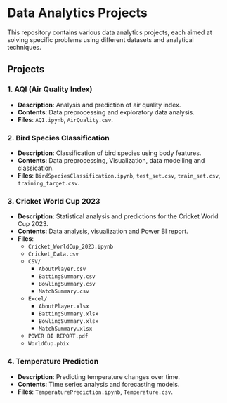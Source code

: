 # Data Analytics Projects

This repository contains various data analytics projects, each aimed at solving specific problems using different datasets and analytical techniques.

## Projects

### 1. AQI (Air Quality Index)
- **Description**: Analysis and prediction of air quality index.
- **Contents**: Data preprocessing and exploratory data analysis.
- **Files**: `AQI.ipynb`, `AirQuality.csv`.

### 2. Bird Species Classification
- **Description**: Classification of bird species using body features.
- **Contents**: Data preprocessing, Visualization, data modelling and classication.
- **Files**: `BirdSpeciesClassification.ipynb`, `test_set.csv`, `train_set.csv`, `training_target.csv`.

### 3. Cricket World Cup 2023
- **Description**: Statistical analysis and predictions for the Cricket World Cup 2023.
- **Contents**: Data analysis, visualization and Power BI report.
- **Files**: 
  - `Cricket_WorldCup_2023.ipynb`
  - `Cricket_Data.csv`
  - `CSV/`
    - `AboutPlayer.csv`
    - `BattingSummary.csv`
    - `BowlingSummary.csv`
    - `MatchSummary.csv`
  - `Excel/`
    - `AboutPlayer.xlsx`
    - `BattingSummary.xlsx`
    - `BowlingSummary.xlsx`
    - `MatchSummary.xlsx`
  - `POWER BI REPORT.pdf`
  - `WorldCup.pbix`

### 4. Temperature Prediction
- **Description**: Predicting temperature changes over time.
- **Contents**: Time series analysis and forecasting models.
- **Files**: `TemperaturePrediction.ipynb`, `Temperature.csv`.

